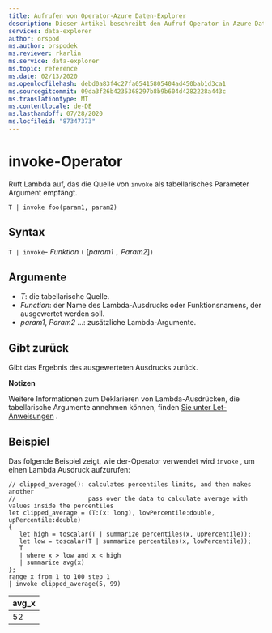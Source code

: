 ```yaml
---
title: Aufrufen von Operator-Azure Daten-Explorer
description: Dieser Artikel beschreibt den Aufruf Operator in Azure Daten-Explorer.
services: data-explorer
author: orspod
ms.author: orspodek
ms.reviewer: rkarlin
ms.service: data-explorer
ms.topic: reference
ms.date: 02/13/2020
ms.openlocfilehash: debd0a83f4c27fa05415805404ad450bab1d3ca1
ms.sourcegitcommit: 09da3f26b4235368297b8b9b604d4282228a443c
ms.translationtype: MT
ms.contentlocale: de-DE
ms.lasthandoff: 07/28/2020
ms.locfileid: "87347373"
---
```

# <a name="invoke-operator"></a>invoke-Operator

Ruft Lambda auf, das die Quelle von `invoke` als tabellarisches Parameter Argument empfängt.

```kusto
T | invoke foo(param1, param2)
```

## <a name="syntax"></a>Syntax

`T | invoke`- *Funktion* `(` [*param1* `,` *Param2*]`)`

## <a name="arguments"></a>Argumente

* *T*: die tabellarische Quelle.
* *Function*: der Name des Lambda-Ausdrucks oder Funktionsnamens, der ausgewertet werden soll.
* *param1*, *Param2* ...: zusätzliche Lambda-Argumente.

## <a name="returns"></a>Gibt zurück

Gibt das Ergebnis des ausgewerteten Ausdrucks zurück.

**Notizen**

Weitere Informationen zum Deklarieren von Lambda-Ausdrücken, die tabellarische Argumente annehmen können, finden [Sie unter Let-Anweisungen](./letstatement.md) .

## <a name="example"></a>Beispiel

Das folgende Beispiel zeigt, wie der-Operator verwendet wird `invoke` , um einen Lambda Ausdruck aufzurufen:

<!-- csl: https://help.kusto.windows.net:443/KustoMonitoringPersistentDatabase -->
```kusto
// clipped_average(): calculates percentiles limits, and then makes another 
//                    pass over the data to calculate average with values inside the percentiles
let clipped_average = (T:(x: long), lowPercentile:double, upPercentile:double)
{
   let high = toscalar(T | summarize percentiles(x, upPercentile));
   let low = toscalar(T | summarize percentiles(x, lowPercentile));
   T 
   | where x > low and x < high
   | summarize avg(x) 
};
range x from 1 to 100 step 1
| invoke clipped_average(5, 99)
```

|avg_x|
|---|
|52|
